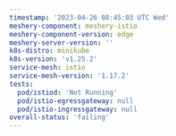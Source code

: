 ```yaml
---
timestamp: '2023-04-26 08:45:03 UTC Wed'
meshery-component: meshery-istio
meshery-component-version: edge
meshery-server-version: ''
k8s-distro: minikube
k8s-version: 'v1.25.2'
service-mesh: istio
service-mesh-version: '1.17.2'
tests:
  pod/istiod: 'Not Running'
  pod/istio-egressgateway: null
  pod/istio-ingressgateway: null
overall-status: 'failing'
---
```

